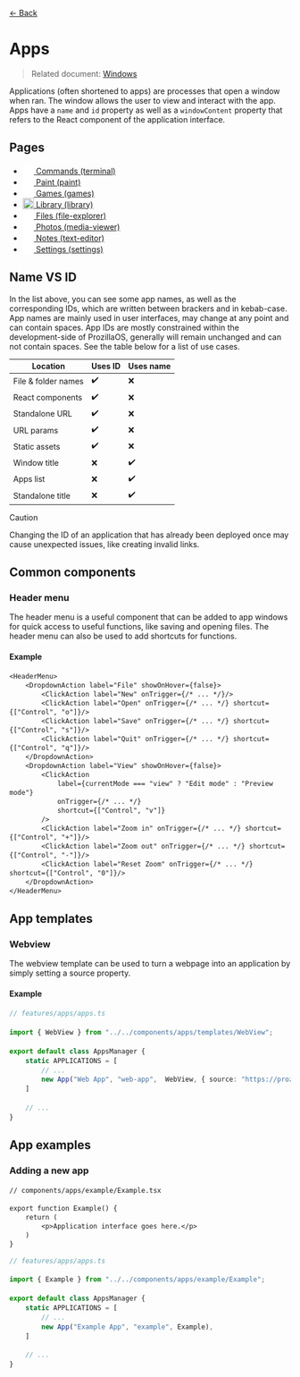 [← Back](../README.md)

# Apps

> Related document: [Windows](../windows/README.md)

Applications (often shortened to apps) are processes that open a window when ran. The window allows the user to view and interact with the app. Apps have a `name` and `id` property as well as a `windowContent` property that refers to the React component of the application interface.

## Pages

- [<img src="../../../public/assets/apps/icons/terminal.svg" width=20 height=20 style="vertical-align: text-bottom; background: none;"/> Commands (terminal)](terminal/README.md)
- [<img src="../../../public/assets/apps/icons/paint.svg" width=20 height=20 style="vertical-align: text-bottom; background: none;"/> Paint (paint)](paint/README.md)
- [<img src="../../../public/assets/apps/icons/games.svg" width=20 height=20 style="vertical-align: text-bottom; background: none;"/> Games (games)](games/README.md)
- [<img src="../../../public/assets/apps/icons/library.svg" width=20 height=20 style="vertical-align: text-bottom; background: none;"/> Library (library)](library/README.md)
- [<img src="../../../public/assets/apps/icons/file-explorer.svg" width=20 height=20 style="vertical-align: text-bottom; background: none;"/> Files (file-explorer)](file-explorer/README.md)
- [<img src="../../../public/assets/apps/icons/media-viewer.svg" width=20 height=20 style="vertical-align: text-bottom; background: none;"/> Photos (media-viewer)](media-viewer/README.md)
- [<img src="../../../public/assets/apps/icons/text-editor.svg" width=20 height=20 style="vertical-align: text-bottom; background: none;"/> Notes (text-editor)](text-editor/README.md)
- [<img src="../../../public/assets/apps/icons/settings.svg" width=20 height=20 style="vertical-align: text-bottom; background: none;"/> Settings (settings)](settings/README.md)

## Name VS ID

In the list above, you can see some app names, as well as the corresponding IDs, which are written between brackers and in kebab-case. App names are mainly used in user interfaces, may change at any point and can contain spaces. App IDs are mostly constrained within the development-side of ProzillaOS, generally will remain unchanged and can not contain spaces. See the table below for a list of use cases.

| Location | Uses ID | Uses name |
| --- | --- | --- |
| File & folder names | :heavy_check_mark: | :x: | 
| React components | :heavy_check_mark: | :x: | 
| Standalone URL | :heavy_check_mark: | :x: | 
| URL params | :heavy_check_mark: | :x: | 
| Static assets | :heavy_check_mark: | :x: | 
| Window title | :x: | :heavy_check_mark: | 
| Apps list | :x: | :heavy_check_mark: | 
| Standalone title | :x: | :heavy_check_mark: | 

> [!CAUTION]  
> Changing the ID of an application that has already been deployed once may cause unexpected issues, like creating invalid links.

## Common components

### Header menu

The header menu is a useful component that can be added to app windows for quick access to useful functions, like saving and opening files. The header menu can also be used to add shortcuts for functions.

#### Example

```tsx
<HeaderMenu>
	<DropdownAction label="File" showOnHover={false}>
		<ClickAction label="New" onTrigger={/* ... */}/>
		<ClickAction label="Open" onTrigger={/* ... */} shortcut={["Control", "o"]}/>
		<ClickAction label="Save" onTrigger={/* ... */} shortcut={["Control", "s"]}/>
		<ClickAction label="Quit" onTrigger={/* ... */} shortcut={["Control", "q"]}/>
	</DropdownAction>
	<DropdownAction label="View" showOnHover={false}>
		<ClickAction
			label={currentMode === "view" ? "Edit mode" : "Preview mode"}
			onTrigger={/* ... */}
			shortcut={["Control", "v"]}
		/>
		<ClickAction label="Zoom in" onTrigger={/* ... */} shortcut={["Control", "+"]}/>
		<ClickAction label="Zoom out" onTrigger={/* ... */} shortcut={["Control", "-"]}/>
		<ClickAction label="Reset Zoom" onTrigger={/* ... */} shortcut={["Control", "0"]}/>
	</DropdownAction>
</HeaderMenu>
```

## App templates

### Webview

The webview template can be used to turn a webpage into an application by simply setting a source property.

#### Example

```ts
// features/apps/apps.ts

import { WebView } from "../../components/apps/templates/WebView";

export default class AppsManager {
	static APPLICATIONS = [
		// ...
		new App("Web App", "web-app",  WebView, { source: "https://prozilla.dev/" }),
	]

	// ...
}
```

## App examples

### Adding a new app

```tsx
// components/apps/example/Example.tsx

export function Example() {
	return (
		<p>Application interface goes here.</p>
	)
}
```

```ts
// features/apps/apps.ts

import { Example } from "../../components/apps/example/Example";

export default class AppsManager {
	static APPLICATIONS = [
		// ...
		new App("Example App", "example", Example),
	]

	// ...
}
```
